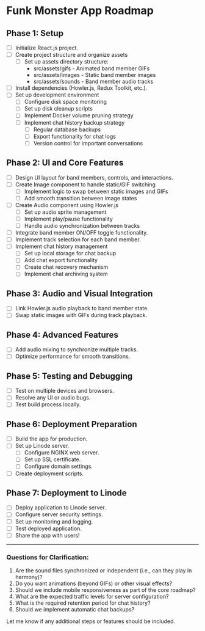 # Funk Monster App Roadmap

## Phase 1: Setup
- [ ] Initialize React.js project.
- [ ] Create project structure and organize assets
  - [ ] Set up assets directory structure:
    - src/assets/gifs - Animated band member GIFs
    - src/assets/images - Static band member images
    - src/assets/sounds - Band member audio tracks
- [ ] Install dependencies (Howler.js, Redux Toolkit, etc.).
- [ ] Set up development environment
  - [ ] Configure disk space monitoring
  - [ ] Set up disk cleanup scripts
  - [ ] Implement Docker volume pruning strategy
  - [ ] Implement chat history backup strategy
    - [ ] Regular database backups
    - [ ] Export functionality for chat logs
    - [ ] Version control for important conversations

## Phase 2: UI and Core Features
- [ ] Design UI layout for band members, controls, and interactions.
- [ ] Create Image component to handle static/GIF switching
  - [ ] Implement logic to swap between static images and GIFs
  - [ ] Add smooth transition between image states
- [ ] Create Audio component using Howler.js
  - [ ] Set up audio sprite management
  - [ ] Implement play/pause functionality
  - [ ] Handle audio synchronization between tracks
- [ ] Integrate band member ON/OFF toggle functionality.
- [ ] Implement track selection for each band member.
- [ ] Implement chat history management
  - [ ] Set up local storage for chat backup
  - [ ] Add chat export functionality
  - [ ] Create chat recovery mechanism
  - [ ] Implement chat archiving system

## Phase 3: Audio and Visual Integration
- [ ] Link Howler.js audio playback to band member state.
- [ ] Swap static images with GIFs during track playback.

## Phase 4: Advanced Features
- [ ] Add audio mixing to synchronize multiple tracks.
- [ ] Optimize performance for smooth transitions.

## Phase 5: Testing and Debugging
- [ ] Test on multiple devices and browsers.
- [ ] Resolve any UI or audio bugs.
- [ ] Test build process locally.

## Phase 6: Deployment Preparation
- [ ] Build the app for production.
- [ ] Set up Linode server.
  - [ ] Configure NGINX web server.
  - [ ] Set up SSL certificate.
  - [ ] Configure domain settings.
- [ ] Create deployment scripts.

## Phase 7: Deployment to Linode
- [ ] Deploy application to Linode server.
- [ ] Configure server security settings.
- [ ] Set up monitoring and logging.
- [ ] Test deployed application.
- [ ] Share the app with users!

---

### Questions for Clarification:
1. Are the sound files synchronized or independent (i.e., can they play in harmony)?
2. Do you want animations (beyond GIFs) or other visual effects?
3. Should we include mobile responsiveness as part of the core roadmap?
4. What are the expected traffic levels for server configuration?
5. What is the required retention period for chat history?
6. Should we implement automatic chat backups?

Let me know if any additional steps or features should be included.
